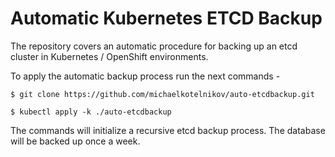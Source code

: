 # Automatic Kubernetes ETCD Backup

The repository covers an automatic procedure for backing up an etcd cluster in Kubernetes / OpenShift environments.

To apply the automatic backup process run the next commands -

```
$ git clone https://github.com/michaelkotelnikov/auto-etcdbackup.git

$ kubectl apply -k ./auto-etcdbackup
```

The commands will initialize a recursive etcd backup process. The database will be backed up once a week.